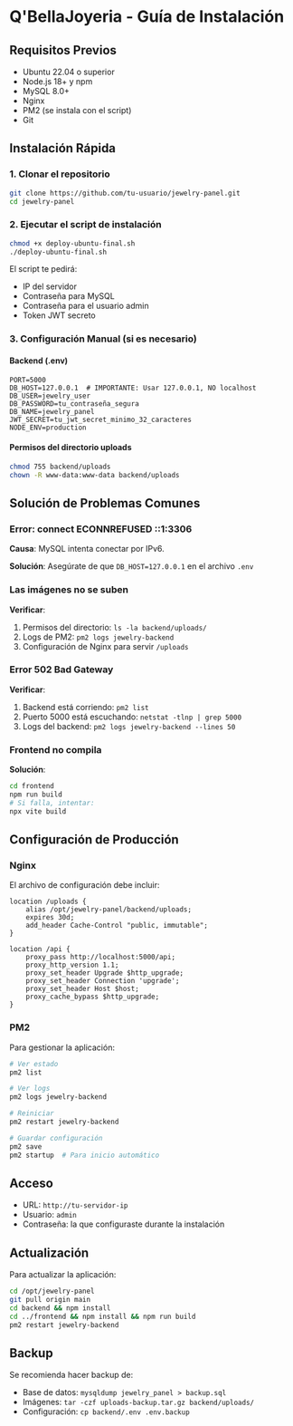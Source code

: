 # Q'BellaJoyeria - Guía de Instalación

## Requisitos Previos

- Ubuntu 22.04 o superior
- Node.js 18+ y npm
- MySQL 8.0+
- Nginx
- PM2 (se instala con el script)
- Git

## Instalación Rápida

### 1. Clonar el repositorio

```bash
git clone https://github.com/tu-usuario/jewelry-panel.git
cd jewelry-panel
```

### 2. Ejecutar el script de instalación

```bash
chmod +x deploy-ubuntu-final.sh
./deploy-ubuntu-final.sh
```

El script te pedirá:
- IP del servidor
- Contraseña para MySQL
- Contraseña para el usuario admin
- Token JWT secreto

### 3. Configuración Manual (si es necesario)

#### Backend (.env)

```env
PORT=5000
DB_HOST=127.0.0.1  # IMPORTANTE: Usar 127.0.0.1, NO localhost
DB_USER=jewelry_user
DB_PASSWORD=tu_contraseña_segura
DB_NAME=jewelry_panel
JWT_SECRET=tu_jwt_secret_minimo_32_caracteres
NODE_ENV=production
```

#### Permisos del directorio uploads

```bash
chmod 755 backend/uploads
chown -R www-data:www-data backend/uploads
```

## Solución de Problemas Comunes

### Error: connect ECONNREFUSED ::1:3306

**Causa**: MySQL intenta conectar por IPv6.

**Solución**: Asegúrate de que `DB_HOST=127.0.0.1` en el archivo `.env`

### Las imágenes no se suben

**Verificar**:
1. Permisos del directorio: `ls -la backend/uploads/`
2. Logs de PM2: `pm2 logs jewelry-backend`
3. Configuración de Nginx para servir `/uploads`

### Error 502 Bad Gateway

**Verificar**:
1. Backend está corriendo: `pm2 list`
2. Puerto 5000 está escuchando: `netstat -tlnp | grep 5000`
3. Logs del backend: `pm2 logs jewelry-backend --lines 50`

### Frontend no compila

**Solución**:
```bash
cd frontend
npm run build
# Si falla, intentar:
npx vite build
```

## Configuración de Producción

### Nginx

El archivo de configuración debe incluir:

```nginx
location /uploads {
    alias /opt/jewelry-panel/backend/uploads;
    expires 30d;
    add_header Cache-Control "public, immutable";
}

location /api {
    proxy_pass http://localhost:5000/api;
    proxy_http_version 1.1;
    proxy_set_header Upgrade $http_upgrade;
    proxy_set_header Connection 'upgrade';
    proxy_set_header Host $host;
    proxy_cache_bypass $http_upgrade;
}
```

### PM2

Para gestionar la aplicación:

```bash
# Ver estado
pm2 list

# Ver logs
pm2 logs jewelry-backend

# Reiniciar
pm2 restart jewelry-backend

# Guardar configuración
pm2 save
pm2 startup  # Para inicio automático
```

## Acceso

- URL: `http://tu-servidor-ip`
- Usuario: `admin`
- Contraseña: la que configuraste durante la instalación

## Actualización

Para actualizar la aplicación:

```bash
cd /opt/jewelry-panel
git pull origin main
cd backend && npm install
cd ../frontend && npm install && npm run build
pm2 restart jewelry-backend
```

## Backup

Se recomienda hacer backup de:
- Base de datos: `mysqldump jewelry_panel > backup.sql`
- Imágenes: `tar -czf uploads-backup.tar.gz backend/uploads/`
- Configuración: `cp backend/.env .env.backup`